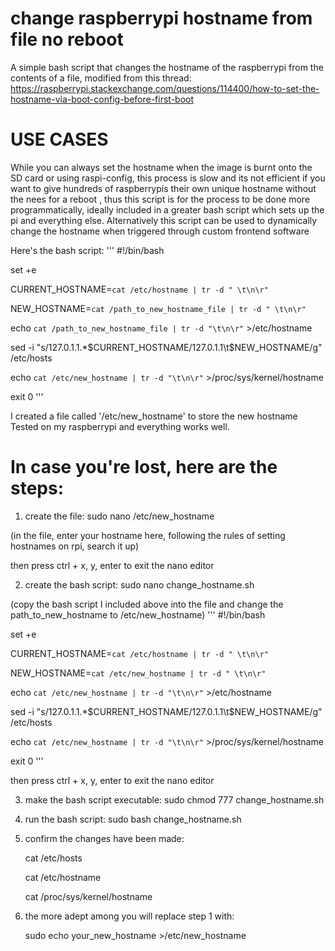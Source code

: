 # change raspberrypi hostname from file no reboot
A simple bash script that changes the hostname of the raspberrypi from the contents of a file, modified from this thread:
https://raspberrypi.stackexchange.com/questions/114400/how-to-set-the-hostname-via-boot-config-before-first-boot

# USE CASES
While you can always set the hostname when the image is burnt onto the SD card or using raspi-config, this process is slow
and its not efficient if you want to give hundreds of raspberrypis their own unique hostname without the nees for a reboot , thus this script is for the 
process to be done more programmatically, ideally included in a greater bash script which sets up the pi and everything else.
Alternatively this script can be used to dynamically change the hostname when triggered through custom frontend software

Here's the bash script:
'''
#!/bin/bash

set +e

CURRENT_HOSTNAME=`cat /etc/hostname | tr -d " \t\n\r"`

NEW_HOSTNAME=`cat /path_to_new_hostname_file | tr -d " \t\n\r"`

echo `cat /path_to_new_hostname_file | tr -d "\t\n\r"` >/etc/hostname

sed -i "s/127.0.1.1.*$CURRENT_HOSTNAME/127.0.1.1\t$NEW_HOSTNAME/g" /etc/hosts

echo `cat /etc/new_hostname | tr -d "\t\n\r"` >/proc/sys/kernel/hostname

exit 0
'''

I created a file called '/etc/new_hostname' to store the new hostname
Tested on my raspberrypi and everything works well.

# In case you're lost, here are the steps:

1. create the file: sudo nano /etc/new_hostname
   
(in the file, enter your hostname here, following the rules of setting hostnames on rpi, search it up)

then press ctrl + x, y, enter to exit the nano editor

2. create the bash script: sudo nano change_hostname.sh

(copy the bash script I included above into the file and change the path_to_new_hostname to /etc/new_hostname)
'''
#!/bin/bash

set +e

CURRENT_HOSTNAME=`cat /etc/hostname | tr -d " \t\n\r"`

NEW_HOSTNAME=`cat /etc/new_hostname | tr -d " \t\n\r"`

echo `cat /etc/new_hostname | tr -d "\t\n\r"` >/etc/hostname

sed -i "s/127.0.1.1.*$CURRENT_HOSTNAME/127.0.1.1\t$NEW_HOSTNAME/g" /etc/hosts

echo `cat /etc/new_hostname | tr -d "\t\n\r"` >/proc/sys/kernel/hostname

exit 0
'''

then press ctrl + x, y, enter to exit the nano editor

3. make the bash script executable: sudo chmod 777 change_hostname.sh

4. run the bash script: sudo bash change_hostname.sh

5. confirm the changes have been made:
   
     cat /etc/hosts
   
     cat /etc/hostname

     cat /proc/sys/kernel/hostname

6. the more adept among you will replace step 1 with:

   sudo echo your_new_hostname >/etc/new_hostname

